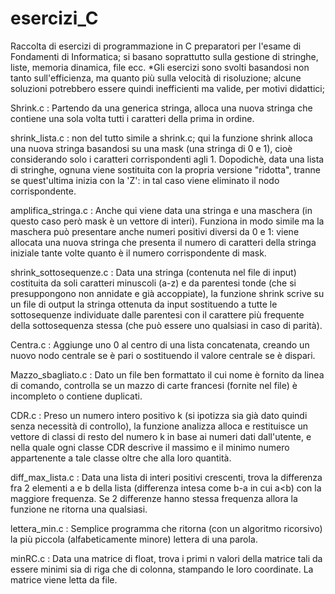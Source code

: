 # esercizi_C
Raccolta di esercizi di programmazione in C preparatori per l'esame di Fondamenti di Informatica; si basano soprattutto sulla gestione di stringhe, liste, memoria dinamica, file ecc. *Gli esercizi sono svolti basandosi non tanto sull'efficienza, ma quanto più sulla velocità di risoluzione; alcune soluzioni potrebbero essere quindi inefficienti ma valide, per motivi didattici;

Shrink.c : Partendo da una generica stringa, alloca una nuova stringa che contiene una sola volta tutti i caratteri della prima in ordine.

shrink_lista.c : non del tutto simile a shrink.c; qui la funzione shrink alloca una nuova stringa basandosi su una mask (una stringa di 0 e 1), cioè considerando solo i caratteri corrispondenti agli 1. Dopodichè, data una lista di stringhe, ognuna viene sostituita con la propria versione "ridotta", tranne se quest'ultima inizia con la 'Z': in tal caso viene eliminato il nodo corrispondente.

amplifica_stringa.c : Anche qui viene data una stringa e una maschera (in questo caso però mask è un vettore di interi). Funziona in modo simile ma la maschera può presentare anche numeri positivi diversi da 0 e 1: viene allocata una nuova stringa che presenta il numero di caratteri della stringa iniziale tante volte quanto è il numero corrispondente di mask.

shrink_sottosequenze.c : Data una stringa (contenuta nel file di input) costituita da soli caratteri minuscoli (a-z) e da parentesi tonde (che si presuppongono non annidate e già accoppiate), la funzione shrink scrive su un file di output la stringa ottenuta da input sostituendo a tutte le sottosequenze individuate dalle parentesi con il carattere più frequente della sottosequenza stessa (che può essere uno qualsiasi in caso di parità).

Centra.c : Aggiunge uno 0 al centro di una lista concatenata, creando un nuovo nodo centrale se è pari o sostituendo il valore centrale se è dispari.

Mazzo_sbagliato.c : Dato un file ben formattato il cui nome è fornito da linea di comando, controlla se un mazzo di carte francesi (fornite nel file) è incompleto o contiene duplicati.

CDR.c : Preso un numero intero positivo k (si ipotizza sia già dato quindi senza necessità di controllo), la funzione analizza alloca e restituisce un vettore di classi di resto del numero k in base ai numeri dati dall'utente, e nella quale ogni classe CDR descrive il massimo e il minimo numero appartenente a tale classe oltre che alla loro quantità.

diff_max_lista.c : Data una lista di interi positivi crescenti, trova la differenza fra 2 elementi a e b della lista (differenza intesa come b-a in cui a<b) con la maggiore frequenza. Se 2 differenze hanno stessa frequenza allora la funzione ne ritorna una qualsiasi.

lettera_min.c : Semplice programma che ritorna (con un algoritmo ricorsivo) la più piccola (alfabeticamente minore) lettera di una parola.

minRC.c : Data una matrice di float, trova i primi n valori della matrice tali da essere minimi sia di riga che di colonna, stampando le loro coordinate. La matrice viene letta da file.
